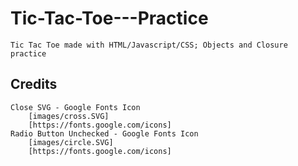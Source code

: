 # Tic-Tac-Toe---Practice

	Tic Tac Toe made with HTML/Javascript/CSS; Objects and Closure practice
	
## Credits

	Close SVG - Google Fonts Icon
		[images/cross.SVG]
		[https://fonts.google.com/icons]
	Radio Button Unchecked - Google Fonts Icon
		[images/circle.SVG]
		[https://fonts.google.com/icons]